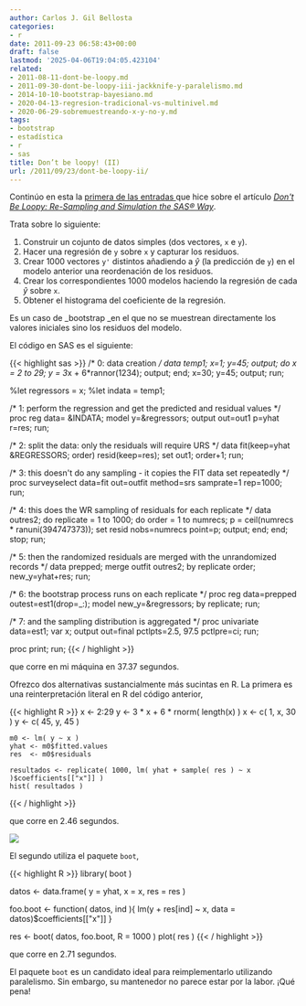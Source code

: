 ```yaml
---
author: Carlos J. Gil Bellosta
categories:
- r
date: 2011-09-23 06:58:43+00:00
draft: false
lastmod: '2025-04-06T19:04:05.423104'
related:
- 2011-08-11-dont-be-loopy.md
- 2011-09-30-dont-be-loopy-iii-jackknife-y-paralelismo.md
- 2014-10-10-bootstrap-bayesiano.md
- 2020-04-13-regresion-tradicional-vs-multinivel.md
- 2020-06-29-sobremuestreando-x-y-no-y.md
tags:
- bootstrap
- estadística
- r
- sas
title: Don’t be loopy! (II)
url: /2011/09/23/dont-be-loopy-ii/
---
```


Continúo en esta la [primera de las entradas ](https://datanalytics.com/2011/08/11/dont-be-loopy/)que hice sobre el artículo _[Don't Be Loopy: Re-Sampling and Simulation the SAS® Way](http://www2.sas.com/proceedings/forum2007/183-2007.pdf)_.

Trata sobre lo siguiente:

1. Construir un cojunto de datos simples (dos vectores, `x` e `y`).
2. Hacer una regresión de `y` sobre `x` y capturar los residuos.
3. Crear 1000 vectores `y'` distintos añadiendo a $\hat{y}$ (la predicción de `y`) en el modelo anterior una reordenación de los residuos.
4. Crear los correspondientes 1000 modelos haciendo la regresión de cada $\hat{y}$ sobre `x`.
5. Obtener el histograma del coeficiente de la regresión.

Es un caso de _bootstrap _en el que no se muestrean directamente los valores iniciales sino los residuos del modelo.

El código en SAS es el siguiente:



{{< highlight sas >}}
/* 0: data creation */
data temp1;
    x=1; y=45; output;
    do x = 2 to 29;
        y = 3*x + 6*rannor(1234);
        output;
    end;
    x=30; y=45; output;
run;

%let regressors = x;
%let indata = temp1;

/* 1: perform the regression and get the predicted and residual values */
proc reg data= &INDATA;
    model y=&regressors;
    output out=out1 p=yhat r=res;
run;

/* 2: split the data: only the residuals will require URS */
data fit(keep=yhat &REGRESSORS; order) resid(keep=res);
    set out1;
    order+1;
run;

/* 3: this doesn't do any sampling - it copies the FIT data set repeatedly */
proc surveyselect data=fit out=outfit method=srs samprate=1 rep=1000;
run;

/* 4: this does the WR sampling of residuals for each replicate */
data outres2;
    do replicate = 1 to 1000;
        do order = 1 to numrecs;
            p = ceil(numrecs * ranuni(394747373));
            set resid nobs=numrecs point=p;
            output;
        end;
    end;
    stop;
run;

/* 5: then the randomized residuals are merged with the unrandomized records */
data prepped;
    merge outfit outres2;
    by replicate order;
    new_y=yhat+res;
run;

/* 6: the bootstrap process runs on each replicate */
proc reg data=prepped outest=est1(drop=_:);
    model new_y=&regressors;
    by replicate;
run;

/* 7: and the sampling distribution is aggregated */
proc univariate data=est1;
    var x;
    output out=final pctlpts=2.5, 97.5 pctlpre=ci;
run;

proc print;
run;
{{< / highlight >}}



que corre en mi máquina en 37.37 segundos.

Ofrezco dos alternativas sustancialmente más sucintas en R. La primera es una reinterpretación literal en R del código anterior,







{{< highlight R >}}
    x <- 2:29
    y <- 3 * x + 6 * rnorm( length(x) )
    x <- c( 1, x, 30 )
    y <- c( 45, y, 45 )

    m0 <- lm( y ~ x )
    yhat <- m0$fitted.values
    res  <- m0$residuals

    resultados <- replicate( 1000, lm( yhat + sample( res ) ~ x )$coefficients[["x"]] )
    hist( resultados )
{{< / highlight >}}







que corre en 2.46 segundos.


[![](/wp-uploads/2011/09/bootstrap.png#center)
](/wp-uploads/2011/09/bootstrap.png#center)


El segundo utiliza el paquete `boot`,







{{< highlight R >}}
library( boot )

datos <- data.frame( y = yhat, x = x, res = res )

foo.boot <- function( datos, ind ){
    lm(y + res[ind] ~ x, data = datos)$coefficients[["x"]]
}

res <- boot( datos, foo.boot, R = 1000 )
plot( res )
{{< / highlight >}}







que corre en 2.71 segundos.

El paquete `boot` es un candidato ideal para reimplementarlo utilizando paralelismo. Sin embargo, su mantenedor no parece estar por la labor. ¡Qué pena!